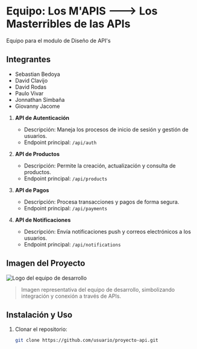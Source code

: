 # Equipo: Los M'APIS ---> Los Masterribles de las APIs

Equipo para el modulo de Diseño de API's

## Integrantes

- Sebastian Bedoya
- David Clavijo
- David Rodas
- Paulo Vivar
- Jonnathan Simbaña
- Giovanny Jacome


1. **API de Autenticación**
   - Descripción: Maneja los procesos de inicio de sesión y gestión de usuarios.
   - Endpoint principal: `/api/auth`

2. **API de Productos**
   - Descripción: Permite la creación, actualización y consulta de productos.
   - Endpoint principal: `/api/products`

3. **API de Pagos**
   - Descripción: Procesa transacciones y pagos de forma segura.
   - Endpoint principal: `/api/payments`

4. **API de Notificaciones**
   - Descripción: Envía notificaciones push y correos electrónicos a los usuarios.
   - Endpoint principal: `/api/notifications`

## Imagen del Proyecto

![Logo del equipo de desarrollo](https://example.com/logo.png)

> Imagen representativa del equipo de desarrollo, simbolizando integración y conexión a través de APIs.

## Instalación y Uso

1. Clonar el repositorio:
   ```bash
   git clone https://github.com/usuario/proyecto-api.git
